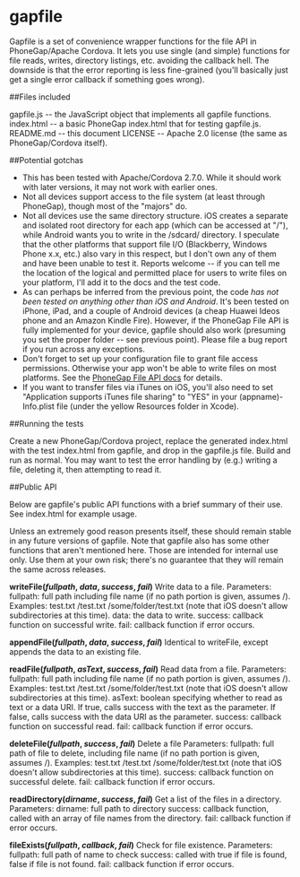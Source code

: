 gapfile
=======

Gapfile is a set of convenience wrapper functions for the file API in PhoneGap/Apache Cordova. It lets you use single (and simple) functions for file reads, writes, directory listings, etc. avoiding the callback hell. The downside is that the error reporting is less fine-grained (you'll basically just get a single error callback if something goes wrong).

##Files included

gapfile.js  -- the JavaScript object that implements all gapfile functions.
index.html -- a basic PhoneGap index.html that for testing gapfile.js.
README.md -- this document
LICENSE -- Apache 2.0 license (the same as PhoneGap/Cordova itself).

##Potential gotchas

* This has been tested with Apache/Cordova 2.7.0. While it should work with later versions, it may not work with earlier ones.
* Not all devices support access to the file system (at least through PhoneGap), though most of the "majors" do.
* Not all devices use the same directory structure. iOS creates a separate and isolated root directory for each app (which can be accessed at "/"), while Android wants you to write in the /sdcard/ directory. I speculate that the other platforms that support file I/O (Blackberry, Windows Phone x.x, etc.) also vary in this respect, but I don't own any of them and have been unable to test it. Reports welcome -- if you can tell me the location of the logical and permitted place for users to write files on your platform, I'll add it to the docs and the test code.
* As can perhaps be inferred from the previous point, the code *has not been tested on anything other than iOS and Android*. It's been tested on iPhone, iPad, and a couple of Android devices (a cheap Huawei Ideos phone and an Amazon Kindle Fire). However, if the PhoneGap File API is fully implemented for your device, gapfile should also work (presuming you set the proper folder -- see previous point). Please file a bug report if you run across any exceptions.
* Don't forget to set up your configuration file to grant file access permissions. Otherwise your app won't be able to write files on most platforms. See the [PhoneGap File API docs](http://docs.phonegap.com/en/2.7.0/cordova_file_file.md.html#Files) for details.
* If you want to transfer files via iTunes on iOS, you'll also need to set "Application supports iTunes file sharing" to "YES" in your (appname)-Info.plist file (under the yellow Resources folder in Xcode).

##Running the tests

Create a new PhoneGap/Cordova project, replace the generated index.html with the test index.html from gapfile, and drop in the gapfile.js file. Build and run as normal. You may want to test the error handling by (e.g.) writing a file, deleting it, then attempting to read it. 

##Public API

Below are gapfile's public API functions with a brief summary of their use. See index.html for example usage.

Unless an extremely good reason presents itself, these should remain stable in any future versions of gapfile. Note that gapfile also has some other functions that aren't mentioned here. Those are intended for internal use only. Use them at your own risk; there's no guarantee that they will remain the same across releases.

**writeFile(*fullpath*, *data*, *success*, *fail*)**
Write data to a file.
Parameters: 
 fullpath: full path including file name (if no path portion is given, assumes /).
     Examples: test.txt /test.txt /some/folder/test.txt (note that iOS doesn't allow
         subdirectories at this time).
 data: the data to write.
 success: callback function on successful write.
 fail: callback function if error occurs.

**appendFile(*fullpath*, *data*, *success*, *fail*)**
Identical to writeFile, except appends the data to an existing file.

**readFile(*fullpath*, *asText*, *success*, *fail*)**
Read data from a file.
Parameters: 
 fullpath: full path including file name (if no path portion is given, assumes /).
     Examples: test.txt /test.txt /some/folder/test.txt (note that iOS doesn't allow
         subdirectories at this time).
 asText: boolean specifying whether to read as text or a data URI. If true,
     calls success with the text as the parameter. If false, calls success with
     the data URI as the parameter.
 success: callback function on successful read. 
 fail: callback function if error occurs.

**deleteFile(*fullpath*, *success*, *fail*)**
Delete a file
Parameters: 
 fullpath: full path of file to delete, including file name 
 (if no path portion is given, assumes /).
     Examples: test.txt /test.txt /some/folder/test.txt (note that iOS doesn't allow
         subdirectories at this time).
 success: callback function on successful delete.
 fail: callback function if error occurs.

**readDirectory(*dirname*, *success*, *fail*)**
Get a list of the files in a directory.
Parameters: 
 dirname: full path to directory
 success: callback function, called with an array of file names from the directory.
 fail: callback function if error occurs.

**fileExists(*fullpath*, *callback*, *fail*)**
Check for file existence.
Parameters: 
 fullpath: full path of name to check
 success: called with true if file is found, false if file is not found.
 fail: callback function if error occurs.
